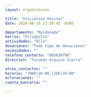 ```yaml
---
layout: organizacion

title: "Iniciativa Vecinal"
date: 2020-08-10 23:30:45 -0300

departamento: "Maldonado"
barrio: "Piriápolis"
actividades: "Olla"
donaciones: "Todo tipo de donaciones"
necesidades: ""
telefono_contacto: "095030798"
direccion: "Tucumán esquina Sierra"

otros_contactos: ""
horario: "(MAR)20:00,(JUE)20:00"
aclaraciones: ""
cuenta_bancaria: ""

---
```

